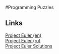 #Programming Puzzles

## Links
[Project Euler (en)](https://projecteuler.net/)  
[Project Euler (ru)](http://euler.jakumo.org/)  
[Project Euler Solutions](https://code.google.com/p/projecteuler-solutions/wiki/ProjectEulerSolutions)  
